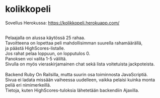 # kolikkopeli

Sovellus Herokussa: https://kolikkopeli.herokuapp.com/<br>
<br>

Pelaajalla on alussa käytössä 25 rahaa.<br>
Tavoitteena on lopettaa peli mahdollisimman suurella rahamäärällä,<br>
ja päästä HighScores-listalle.<br>
Jos rahat pelaa loppuun, on lopputulos 0.<br>
Panoksen voi valita 1-5 väliltä.<br>
Sivulla on myös vieraskirjamainen chat sekä lista voitetuista jackpoteista.<br>
<br>
Backend Ruby On Railsilla, mutta suurin osa toiminnosta JavaScriptiä.<br>
Sivua ei ladata missään vaiheessa uudelleen, vaikka pelaisi kuinka monta peliä eri nimimerkeillä.<br>
Tietoja, kuten HighScores-tuloksia lähetetään backendiin Ajaxilla.<br>
